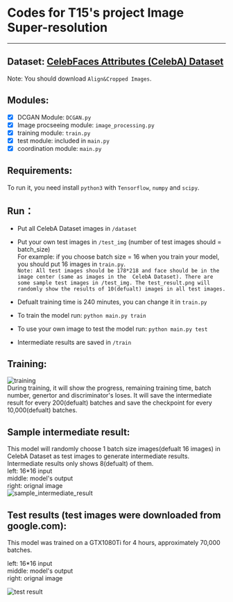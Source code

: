 # Codes for T15's project Image Super-resolution
----


## Dataset: [CelebFaces Attributes (CelebA) Dataset](http://mmlab.ie.cuhk.edu.hk/projects/CelebA.html)   

Note: You should download `Align&Cropped Images`.
  
## Modules: 
- [x] DCGAN Module: `DCGAN.py`     
- [x] Image procseeing module: `image_processing.py`  
- [x] training module: `train.py`  
- [x] test module: included in `main.py`        
- [x] coordination module: `main.py`      

## Requirements:  

To run it, you need install `python3` with `Tensorflow`, `numpy` and `scipy`.  

## Run：

- Put all CelebA Dataset images in `/dataset`  
- Put your own test images in `/test_img` (number of test images should = batch_size)  
      For example: if you choose batch size = 16 when you train your model, you should put 16 images in `train.py`.     
        ```Note: All test images should be 178*218 and face should be in the image center (same as images in the 
        CelebA Dataset). There are some sample test images in /test_img. The test_result.png will randomly show the
        results of 10(defualt) images in all test images.```  
      
- Defualt training time is 240 minutes, you can change it in `train.py`  
- To train the model run: `python main.py train`  
- To use your own image to test the model run: `python main.py test`   
- Intermediate results are saved in `/train`   

## Training:  

![training](https://github.com/tangni31/tensorflow/blob/master/project%20code/training.png?raw=true)  
During training, it will show the progress,  remaining training time, batch number, genertor and discriminator's loses.
It will save the intermediate result for every 200(defualt) batches and save the checkpoint for every 10,000(defualt) batches.  
  
## Sample intermediate result:  

This model will randomly choose 1 batch size images(defualt 16 images) in CelebA Dataset as test images to generate intermediate results. Intermediate results only shows 8(defualt) of them.   
left: 16*16 input       
middle: model's output      
right: orignal image  
![sample_intermediate_result](https://github.com/tangni31/tensorflow/blob/master/project%20code/sample_intermediate_result.png?raw=true)


## Test results (test images were downloaded from google.com):

This model was trained on a GTX1080Ti for 4 hours, approximately 70,000 batches.

left: 16*16 input       
middle: model's output      
right: orignal image  

![test result](https://github.com/tangni31/tensorflow/raw/master/project%20code/test_img/test_result.png)
